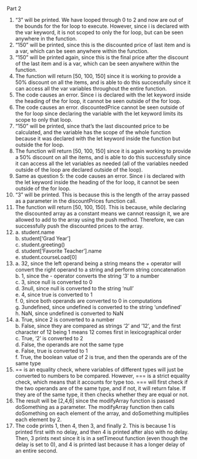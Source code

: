 Part 2
1. “3” will be printed. We have looped through 0 to 2 and now are out of the bounds for the for loop to execute. However, since i is declared with the var keyword, it is not scoped to only the for loop, but can be seen anywhere in the function.
2. “150” will be printed, since this is the discounted price of last item and is a var, which can be seen anywhere within the function.
3. “150” will be printed again, since this is the final price after the discount of the last item and is a var, which can be seen anywhere within the function.
4. The function will return [50, 100, 150] since it is working to provide a 50% discount on all the items, and is able to do this successfully since it can access all the var variables throughout the entire function.
5. The code causes an error. Since i is declared with the let keyword inside the heading of the for loop, it cannot be seen outside of the for loop.
6. The code causes an error. discountedPrice cannot be seen outside of the for loop since declaring the variable with the let keyword limits its scope to only that loop. 
7. “150” will be printed, since that’s the last discounted price to be calculated, and the variable has the scope of the whole function because it was declared with the let keyword inside the function but outside the for loop.
8. The function will return [50, 100, 150] since it is again working to provide a 50% discount on all the items, and is able to do this successfully since it can access all the let variables as needed (all of the variables needed outside of the loop are declared outside of the loop).
9. Same as question 5: the code causes an error. Since i is declared with the let keyword inside the heading of the for loop, it cannot be seen outside of the for loop.
10. “3” will be printed. This is because this is the length of the array passed as a parameter in the discountPrices function call.
11. The function will return [50, 100, 150]. This is because, while declaring the discounted array as a constant means we cannot reassign it, we are allowed to add to the array using the push method. Therefore, we can successfully push the discounted prices to the array.
12.   
    a. student.name   
    b. student[‘Grad Year’]   
    c. student.greeting()   
    d. student[‘Favorite Teacher’].name   
    e. student.courseLoad[0]   
13.   
    a. 32, since the left operand being a string means the + operator will convert the right operand to a string and perform string concatenation   
    b. 1, since the - operator converts the string ‘3’ to a number   
    c. 3, since null is converted to 0   
    d. 3null, since null is converted to the string ‘null’   
    e. 4, since true is converted to 1   
    f. 0, since both operands are converted to 0 in computations   
    g. 3undefined, since undefined is converted to the string ‘undefined’   
    h. NaN, since undefined is converted to NaN   
14.    
    a. True, since 2 is converted to a number   
    b. False, since they are compared as strings ‘2’ and ’12’, and the first character of 12 being 1 means 12 comes first in lexicographical order   
    c. True, ‘2’ is converted to 2   
    d. False, the operands are not the same type   
    e. False, true is converted to 1   
    f. True, the boolean value of 2 is true, and then the operands are of the same type   
15. == is an equality check, where variables of different types will just be converted to numbers to be compared. However, === is a strict equality check, which means that it accounts for type too. === will first check if the two operands are of the same type, and if not, it will return false. If they are of the same type, it then checks whether they are equal or not.
17. The result will be [2,4,6] since the modifyArray function is passed doSomething as a parameter. The modifyArray function then calls doSomething on each element of the array, and doSomething multiplies each element by 2.
19. The code prints 1, then 4, then 3, and finally 2. This is because 1 is printed first with no delay, and then 4 is printed after also with no delay. Then, 3 prints next since it is in a setTimeout function (even though the delay is set to 0), and 4 is printed last because it has a longer delay of an entire second.
